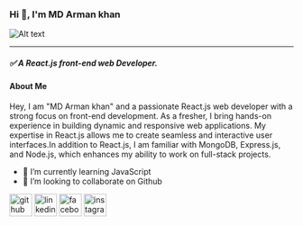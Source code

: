 ### Hi 👋, I'm MD Arman khan

![Alt text](https://i.ibb.co/0sLKvt9/github-arman.png)
___

##### ✅ A React.js front-end web Developer.

#### About Me
Hey, I am "MD Arman khan" and a passionate React.js web developer with a strong focus on front-end development. As a fresher, I bring hands-on experience in building dynamic and responsive web applications. My expertise in React.js allows me to create seamless and interactive user interfaces.In addition to React.js, I am familiar with MongoDB, Express.js, and Node.js, which enhances my ability to work on full-stack projects.



- 🌱 I’m currently learning JavaScript 
- 👯 I’m looking to collaborate on Github 


[<img src='https://cdn.jsdelivr.net/npm/simple-icons@3.0.1/icons/github.svg' alt='github' height='40'>](https://github.com/mdarmankhan6252)  [<img src='https://cdn.jsdelivr.net/npm/simple-icons@3.0.1/icons/linkedin.svg' alt='linkedin' height='40'>](https://www.linkedin.com/in/mdarmankhan6252/)  [<img src='https://cdn.jsdelivr.net/npm/simple-icons@3.0.1/icons/facebook.svg' alt='facebook' height='40'>](https://www.facebook.com/https://www.facebook.com/profile.php?id=100021868964533)  [<img src='https://cdn.jsdelivr.net/npm/simple-icons@3.0.1/icons/instagram.svg' alt='instagram' height='40'>](https://www.instagram.com/mdarmankhan6252/)  


